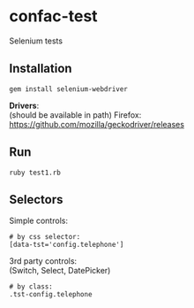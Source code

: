confac-test
===========
Selenium tests


## Installation

```
gem install selenium-webdriver
```

**Drivers**:  
(should be available in path)
Firefox: https://github.com/mozilla/geckodriver/releases


## Run

```
ruby test1.rb
```

Selectors
---------

Simple controls:  

```
# by css selector:
[data-tst='config.telephone']
```

3rd party controls:  
(Switch, Select, DatePicker)

```
# by class:
.tst-config.telephone
```
